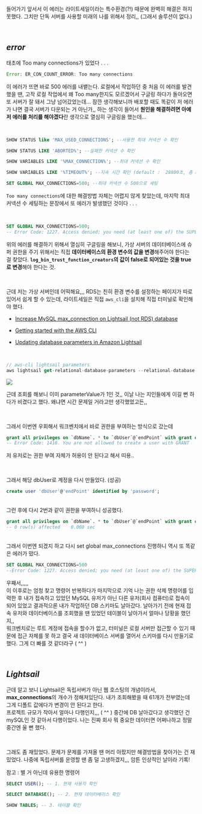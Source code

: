 들어가기 앞서서 이 에러는 라이트세일이라는 특수환경(?!) 때문에 완벽히 해결은 하지 못했다. 그치만 단독 서버를 사용할 미래의 나를 위해서 정리,, (그래서 솔루션이 없다.)

<br>

## _error_

태초에 Too many connections가 있었다 . . . <br>

```javascript
Error: ER_CON_COUNT_ERROR: Too many connections
```

이 에러가 뜨면 바로 500 에러를 내뱉는다. 로컬에서 작업하던 중 처음 이 에러를 발견했을 땐, 고작 로컬 작업에서 왜 Too many한지도 모르겠어서 구글링 하다가 돌아오면 또 서버가 잘 돼서 그냥 넘어갔었는데... 잠깐 생각해보니까 배포할 때도 똑같이 저 에러가 나면 결국 서버가 다운되는 거 아닌가,, 하는 생각이 들어서 **원인을 해결하려면 아예 저 에러를 처리를 해야겠다**란 생각으로 열심히 구글링을 했는데...

<br>

```sql
SHOW STATUS like 'MAX_USED_CONNECTIONS'; --사용한 최대 커넥션 수 확인

SHOW STATUS LIKE 'ABORTED%'; --실패한 커넥션 수 확인

SHOW VARIABLES LIKE '%MAX_CONNECTION%'; --최대 커넥션 수 확인

SHOW VARIABLES LIKE '%TIMEOUT%'; --지속 시간 확인 (default :  28800초, 총 8시간)

SET GLOBAL MAX_CONNECTIONS=500; --최대 커넥션 수 500으로 세팅
```

`Too many connections`에 대한 해결방법 자체는 어렵지 않게 찾았는데, 마지막 최대 커넥션 수 세팅하는 문장에서 또
에러가 발생했던 것이다 . . .

<br>

```sql
SET GLOBAL MAX_CONNECTIONS=500;
-- Error Code: 1227. Access denied; you need (at least one of) the SUPER or SYSTEM_VARIABLES_ADMIN privilege(s) for this operation
```

위의 에러를 해결하기 위해서 열심히 구글링을 해보니, 가상 서버의 데이터베이스에 슈퍼 권한을 주기 위해서는 직접 **데이터베이스의 환경 변수의 값을 변경**해주어야 한다는 걸 찾았다. **`log_bin_trust_function_creators`의 값이 false로 되어있는 것을 true로 변경**해야 한다는 것.

<br>

근데 저는 가상 서버인데 어떡해요,,, RDS는 친히 환경 변수를 설정하는 페이지가 따로 있어서 쉽게 할 수 있는데, 라이트세일은 직접 `aws_cli`을 설치해 직접 터미널로 확인해야 했다.<br>

- [Increase MySQL max_connection on Lightsail (not RDS) database](https://stackoverflow.com/questions/58132644/increase-mysql-max-connection-on-lightsail-not-rds-database) <br>
- [Getting started with the AWS CLI](https://docs.aws.amazon.com/cli/latest/userguide/cli-chap-getting-started.html)<br>
- [Updating database parameters in Amazon Lightsail
  ](https://lightsail.aws.amazon.com/ls/docs/ko_kr/articles/amazon-lightsail-updating-database-parameters)

  <br>

```javascript
// aws-cli lightsail parameters
aws lightsail get-relational-database-parameters --relational-database-name sugarmanwork-renewal-db
```

<img src="https://user-images.githubusercontent.com/99732695/212461213-95543d8f-53a7-4863-aa99-9ead42136e5f.png"> <br>

근데 조회를 해보니 이미 parameterValue가 1인 것,, 이날 나는 지인들에게 이길 뻔 하다가 비겼다고 했다. 왜냐면 시간 문제일 거라고만 생각했었고든,,

<br>

그래서 이번엔 우회해서 워크벤치에서 바로 권한을 부여하는 방식으로 갔는데

```sql
grant all privileges on `dbName`. * to `dbUser`@`endPoint` with grant option;
-- Error Code: 1410. You are not allowed to create a user with GRANT	0.031 sec
```

저 유저로는 권한 부여 자체가 허용이 안 된다고 해서 띠용..

<br>

그래서 해당 dbUser로 계정을 다시 만들었다. (성공)

```sql
create user 'dbUser'@'endPoint' identified by 'password';
```

<br>
그런 후에 다시 2번과 같이 권한을 부여하니 성공했다.

```sql
grant all privileges on `dbName`. * to `dbUser`@`endPoint` with grant option
-- 0 row(s) affected	0.000 sec
```

<br>
그래서 이번엔 되겠지 하고 다시 set global max_connections 진행하니 역시 또 똑같은 에러가 떴다.

```sql
SET GLOBAL MAX_CONNECTIONS=500
--Error Code: 1227. Access denied; you need (at least one of) the SUPER or SYSTEM_VARIABLES_ADMIN privilege(s) for this operation
```

우째서,,,,,<br>
이 이후로는 엄청 찾고 명령어 반복하다가 마지막으로 기억 나는 권한 삭제 명령어를 입력한 후 내가 접속하고 있었던 MySQL 유저가 아닌 다른 유저(회사 컴퓨터)로 접속이 되어 있었고 결과적으론 내가 작업하던 DB 스키마도 날아갔다. 날아가기 전에 현재 접속 유저와 데이터베이스를 조회했을 땐 있었던 테이블이 날아가서 얼마나 당황을 했던지,,<br>
워크벤치로는 루트 계정에 접속을 할수가 없고, 터미널은 로컬 서버만 접근할 수 있기 때문에 접근 자체를 못 하고 결국 새 데이터베이스 서버를 열어서 스키마를 다시 만들기로 했다. 그게 더 빠를 것 같더라구 ( ^^ )<br>

<br>

## _Lightsail_

근데 알고 보니 Lightsail은 독립서버가 아닌 웹 호스팅의 개념이라서, **max_connections**의 개수가 정해져있단다. 내가 조회해봤을 때 61개가 전부였는데 그게 디폴트 값에다가 변경이 안 된다고 한다.<br>
프로젝트 규모가 작아서 얼마나 다행인지,,, ( ^^ ) 중간에 DB 날아갔다고 생각했던 건 mySQL인 것 같아서 다행이었다. 나는 진짜 회사 뭐 중요한 데이터면 어쩌나하고 정말 중간엔 울 뻔 했다.

<br>

그래도 좀 재밌었다. 문제가 문제를 가져올 땐 머리 아팠지만 해결방법을 찾아가는 건 재밌었다. 나중에 독립서버를 운영할 땐 좀 덜 고생하겠지,,, 암튼 인상적인 날이라 기록! <br>

참고 : 별 거 아닌데 유용한 명령어

```sql
SELECT USER(); -- 1. 현재 사용자 확인

SELECT DATABASE(); -- 2. 현재 데이터베이스 확인

SHOW TABLES; -- 3. 테이블 확인
```
